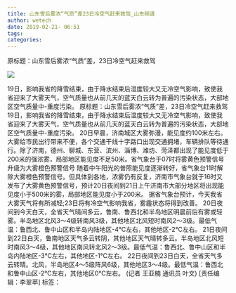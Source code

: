 ```yaml
---
title: 山东雪后雾浓“气质”差23日冷空气赶来救驾_山东频道
author: wetech
date: 2019-02-21- 06:51
tags: 
categories: 
---
```

原标题：山东雪后雾浓“气质”差，23日冷空气赶来救驾
<!-- more -->
                
<img align="center" border="0" src="http://p2.ifengimg.com/a/2016/0810/204c433878d5cf9size1_w16_h16.png" />
                
            
19日，影响我省的降雪结束，由于降水结束后湿度较大又无冷空气影响，致使我省迎来了大雾天气，空气质量也从前几天的蓝天白云转为普遍的污染状态，大部地区空气质量中-重度污染。
原标题：山东雪后雾浓“气质”差，23日冷空气赶来救驾
19日，影响我省的降雪结束，由于降水结束后湿度较大又无冷空气影响，致使我省迎来了大雾天气，空气质量也从前几天的蓝天白云转为普遍的污染状态，大部地区空气质量中-重度污染。
20日早晨，济南城区大雾弥漫，能见度约100米左右。大雾给市民出行带来不便，各个交通干线十字路口出现交通拥堵，车辆排队等待通行。除了济南，德州、聊城、东营、滨州、淄博、潍坊、菏泽都出现了能见度低于200米的强浓雾，局部地区能见度不足50米。省气象台于07时将雾黄色预警信号升级为大雾橙色预警信号
随着中午阳光的普照能见度逐渐转好，省气象台11时解除大雾橙色预警信号。但具体到各地，浓雾仍有反复，济南市气象台就于16时又发布了大雾黄色预警信号，预计20日夜间到21日上午济南市大部分地区将出现能见度小于500米的雾，局部地区能见度小于200米。
据省气象台预计，今天我省大雾天气将有所减轻;23日将有冷空气影响我省，雾霾状态将得到改善。
20日夜间到今天白天，全省天气晴间多云，鲁南、鲁西北和半岛地区明晨前后有雾或轻雾。半岛地区北风3～4级转南风3级，其他地区北风短时南风2～3级。最低气温：鲁西北、鲁中山区和半岛内陆地区-4℃左右，其他地区-2℃左右。
21日夜间到22日白天，鲁南地区天气多云转阴，其他地区天气晴转多云。半岛地区北风短时南风3～4级，其他地区南风转北风2～3级。最低气温：鲁西北、鲁中山区和半岛内陆地区-3℃左右，其他地区-1℃左右。
22日夜间到23日白天，全省天气多云转晴。北风，半岛地区4～5级阵风6级，其他地区3～4级。最低气温：鲁西北和鲁中山区-2℃左右，其他地区0℃左右。
(记者 王亚楠 通讯员 叶文)
[责任编辑：李翠苹]
标签：
 
             
